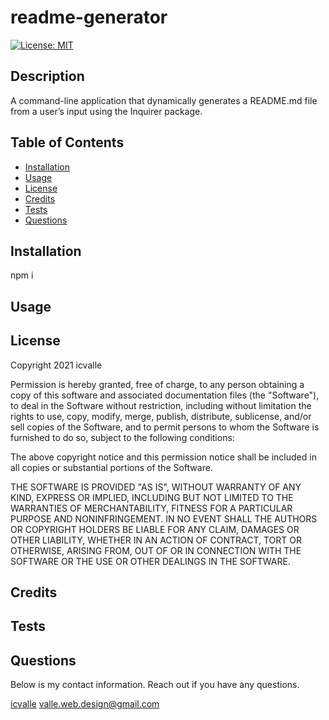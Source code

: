 # readme-generator

  [![License: MIT](https://img.shields.io/badge/License-MIT-yellow.svg)](https://opensource.org/licenses/MIT)

  ## Description

  A command-line application that dynamically generates a README.md file from a user’s input using the Inquirer package.

  ## Table of Contents
  - [Installation](#installation)
  - [Usage](#usage)
  - [License](#license)
  - [Credits](#credits)
  - [Tests](#tests)
  - [Questions](#questions)


  ## Installation

  npm i

  ## Usage

  

  ## License

  Copyright 2021 icvalle
      
  Permission is hereby granted, free of charge, to any person obtaining a copy of this software and associated documentation files (the "Software"), to deal in the Software without restriction, including without limitation the rights to use, copy, modify, merge, publish, distribute, sublicense, and/or sell copies of the Software, and to permit persons to whom the Software is furnished to do so, subject to the following conditions:
  
  The above copyright notice and this permission notice shall be included in all copies or substantial portions of the Software.
  
  THE SOFTWARE IS PROVIDED "AS IS", WITHOUT WARRANTY OF ANY KIND, EXPRESS OR IMPLIED, INCLUDING BUT NOT LIMITED TO THE WARRANTIES OF MERCHANTABILITY, FITNESS FOR A PARTICULAR PURPOSE AND NONINFRINGEMENT. IN NO EVENT SHALL THE AUTHORS OR COPYRIGHT HOLDERS BE LIABLE FOR ANY CLAIM, DAMAGES OR OTHER LIABILITY, WHETHER IN AN ACTION OF CONTRACT, TORT OR OTHERWISE, ARISING FROM, OUT OF OR IN CONNECTION WITH THE SOFTWARE OR THE USE OR OTHER DEALINGS IN THE SOFTWARE.

  ## Credits

  

  ## Tests



  ## Questions

  Below is my contact information. Reach out if you have any questions.

  [icvalle](https://github.com/icvalle)
  valle.web.design@gmail.com
  
  
